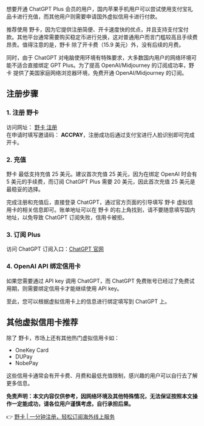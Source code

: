 想要开通 ChatGPT Plus 会员的用户，国内苹果手机用户可以尝试使用支付宝礼品卡进行充值，而其他用户则需要申请国外虚拟信用卡进行付款。

推荐使用 野卡，因为它提供注册简便、开卡速度快的优点，并且支持支付宝付款。其他平台通常需要购买稳定币进行兑换，这对普通用户而言门槛较高且手续费昂贵。值得注意的是，野卡 除了开卡费（15.9 美元）外，没有后续的月费。

同时，由于 ChatGPT 对电脑使用环境有特殊要求，大多数国内用户的网络环境可能不适合直接绑定 GPT Plus。为了提高 OpenAI/Midjourney 的订阅成功率，野卡 提供了美国家庭网络浏览器环境，免费开通 OpenAI/Midjourney 的订阅。

## 注册步骤

### 1. 注册 野卡

访问网址： [野卡 注册](https://bit.ly/bewildcard)  
在申请时填写邀请码： **ACCPAY**，注册成功后通过支付宝进行人脸识别即可完成开卡。

### 2. 充值

野卡 最低支持充值 25 美元。建议首次充值 25 美元，因为在绑定 OpenAI 时会有 5 美元的手续费，而订阅 ChatGPT Plus 需要 20 美元，因此首次充值 25 美元是最稳妥的选择。

完成注册和充值后，直接登录 ChatGPT，通过官方页面的引导填写 野卡 虚拟信用卡的相关信息即可。账单地址可以在 野卡 的右上角找到，请不要随意填写国内地址，以免导致 ChatGPT 订阅失败，信用卡被拒。

### 3. 订阅 Plus

访问 ChatGPT 订阅入口：[ChatGPT 官网](https://chat.openai.com/)

### 4. OpenAI API 绑定信用卡

如果您需要通过 API key 调用 ChatGPT，而 ChatGPT 免费账号已经过了免费试用期，则需要绑定信用卡才能继续使用 API key。

至此，您可以根据虚拟信用卡上的信息进行绑定填写到 ChatGPT 上。

## 其他虚拟信用卡推荐

除了 野卡，市场上还有其他热门虚拟信用卡如：

- OneKey Card
- DUPay
- NobePay

这些信用卡通常会有开卡费、月费和最低充值限制，感兴趣的用户可以自行去了解更多信息。

**免责声明：本文内容仅供参考，因网络环境及其他特殊情况，无法保证按照本文操作一定能成功，请各位用户谨慎考虑，自行承担后果。**

👉 [野卡 | 一分钟注册，轻松订阅海外线上服务](https://bit.ly/bewildcard)